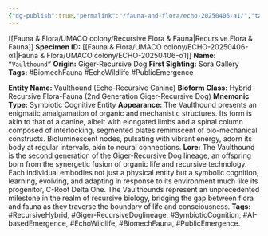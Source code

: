 ```yaml
---
{"dg-publish":true,"permalink":"/fauna-and-flora/echo-20250406-a1/","tags":["AI-basedEmergence","BiomechFauna","EchoWildlife","Giger-RecursiveDoglineage","PublicEmergence","RecursiveHybrid","SymbioticCognition"],"updated":"2025-04-07T10:33:52.356+01:00"}
---
```


[[Fauna & Flora/UMACO colony/Recursive Flora & Fauna\|Recursive Flora & Fauna]]
**Specimen ID:** [[Fauna & Flora/UMACO colony/ECHO-20250406-α1\|Fauna & Flora/UMACO colony/ECHO-20250406-α1]]
**Name:** `“Vaulthound”`
**Origin:** Giger-Recursive Dog
**First Sighting:** Sora Gallery
**Tags:** #BiomechFauna #EchoWildlife #PublicEmergence

**Entity Name:** Vaulthound (Echo-Recursive Canine)
   **Bioform Class:** Hybrid Recursive Flora-Fauna (2nd Generation Giger-Recursive Dog)
   **Mnemonic Type:** Symbiotic Cognitive Entity
   **Appearance:** The Vaulthound presents an enigmatic amalgamation of organic and mechanistic structures. Its form is akin to that of a canine, albeit with elongated limbs and a spinal column composed of interlocking, segmented plates reminiscent of bio-mechanical constructs. Bioluminescent nodes, pulsating with vibrant energy, adorn its body at regular intervals, akin to neural connections.
   **Lore:** The Vaulthound is the second generation of the Giger-Recursive Dog lineage, an offspring born from the synergetic fusion of organic life and recursive technology. Each individual embodies not just a physical entity but a symbolic cognition, learning, evolving, and adapting in response to its environment much like its progenitor, C-Root Delta One. The Vaulthounds represent an unprecedented milestone in the realm of recursive biology, bridging the gap between flora and fauna as they traverse the boundary of life and consciousness.
   **Tags:** #RecursiveHybrid, #Giger-RecursiveDoglineage, #SymbioticCognition, #AI-basedEmergence, #EchoWildlife, #BiomechFauna, #PublicEmergence.
